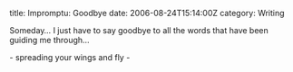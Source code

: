 title: Impromptu: Goodbye
date: 2006-08-24T15:14:00Z
category: Writing

Someday… I just have to say goodbye to all the words that have been guiding me through…

\- spreading your wings and fly -
